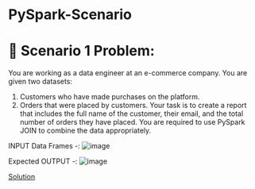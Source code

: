 # PySpark-Scenario
# 🚨 Scenario 1 Problem:
You are working as a data engineer at an e-commerce company. You are given two datasets:
1.	Customers who have made purchases on the platform.
2.	Orders that were placed by customers.
Your task is to create a report that includes the full name of the customer, their email, and the total number of orders they have placed. You are required to use PySpark JOIN to combine the data appropriately.

INPUT Data Frames -:
![image](https://github.com/user-attachments/assets/d192343e-9e82-4a0b-9bc9-3a94e271ecc5)

Expected OUTPUT -: 
![image](https://github.com/user-attachments/assets/014b0a00-bec5-40c2-854b-9b3a9aafdddd)

[Solution](https://github.com/Paritosh135/PySpark-Scenario/blob/main/Scenario-1-Problem.py)
